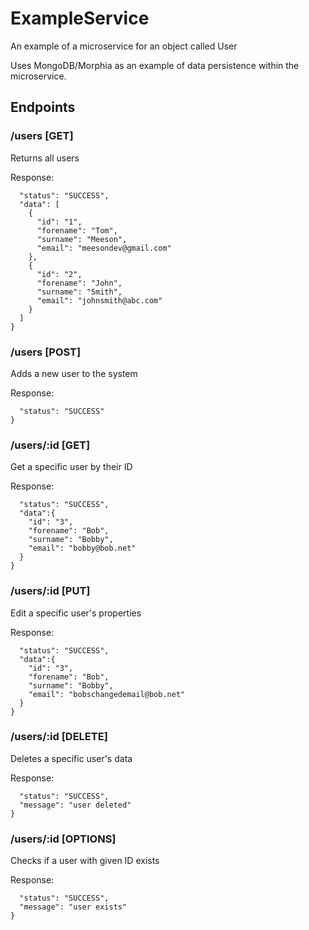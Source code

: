 # ExampleService
An example of a microservice for an object called User

Uses MongoDB/Morphia as an example of data persistence within
the microservice.

## Endpoints

### /users [GET]
Returns all users

Response:
``` {
  "status": "SUCCESS",
  "data": [
    {
      "id": "1",
      "forename": "Tom",
      "surname": "Meeson",
      "email": "meesondev@gmail.com"
    },
    {
      "id": "2",
      "forename": "John",
      "surname": "Smith",
      "email": "johnsmith@abc.com"
    }
  ]
} 
```

### /users [POST]
Adds a new user to the system

Response:
``` {
  "status": "SUCCESS"
}
```

### /users/:id [GET]
Get a specific user by their ID

Response:
```{
  "status": "SUCCESS",
  "data":{
    "id": "3",
    "forename": "Bob",
    "surname": "Bobby",
    "email": "bobby@bob.net"
  }
}
```

### /users/:id [PUT]
Edit a specific user's properties

Response:
```{
  "status": "SUCCESS",
  "data":{
    "id": "3",
    "forename": "Bob",
    "surname": "Bobby",
    "email": "bobschangedemail@bob.net"
  }
}
```

### /users/:id [DELETE]
Deletes a specific user's data

Response:
```{
  "status": "SUCCESS",
  "message": "user deleted"
}
```

### /users/:id [OPTIONS]
Checks if a user with given ID exists

Response:
```{
  "status": "SUCCESS",
  "message": "user exists"
}
```
